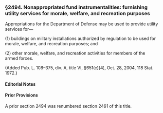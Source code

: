 ### §2494. Nonappropriated fund instrumentalities: furnishing utility services for morale, welfare, and recreation purposes ###

Appropriations for the Department of Defense may be used to provide utility services for—

(1) buildings on military installations authorized by regulation to be used for morale, welfare, and recreation purposes; and

(2) other morale, welfare, and recreation activities for members of the armed forces.

(Added Pub. L. 108–375, div. A, title VI, §651(c)(4), Oct. 28, 2004, 118 Stat. 1972.)

#### **Editorial Notes** ####

#### Prior Provisions ####

A prior section 2494 was renumbered section 2491 of this title.